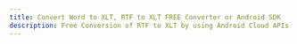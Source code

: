 ---title: Convert Word to XLT, RTF to XLT FREE Converter or Android SDKdescription: Free Conversion of RTF to XLT by using Android Cloud APIs & SDKs. Also Create, Edit & Render Microsoft Word & OpenOffice documents in the Cloud.---